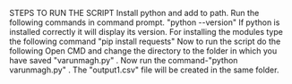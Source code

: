 STEPS TO RUN THE SCRIPT
Install python and add to path.
Run the following commands in command prompt.
"python --version"
If python is installed correctly it will display its version.
For installing the modules type the following command
"pip install requests"
Now to run the script do the following
Open CMD and change the directory to the folder in which you have saved "varunmagh.py" .
Now run the command-"python varunmagh.py" .
The "output1.csv" file will be created in the same folder.
